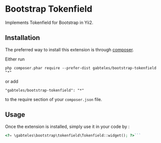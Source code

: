 Bootstrap Tokenfield
====================
Implements Tokenfield for Bootstrap in Yii2.

Installation
------------

The preferred way to install this extension is through [composer](http://getcomposer.org/download/).

Either run

```
php composer.phar require --prefer-dist gabteles/bootstrap-tokenfield "*"
```

or add

```
"gabteles/bootstrap-tokenfield": "*"
```

to the require section of your `composer.json` file.


Usage
-----

Once the extension is installed, simply use it in your code by  :

```php
<?= \gabteles\bootstrap\tokenfield\Tokenfield::widget(); ?>```